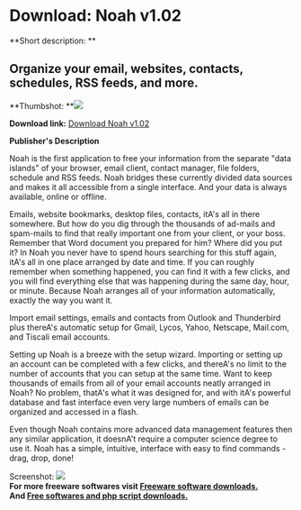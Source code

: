 # Download: Noah v1.02

**Short description: **

## Organize your email, websites, contacts, schedules, RSS feeds, and more.

  
**Thumbshot: **![](http://www.freewarefiles.com/screenshot/gen9noah_md.jpg)   
  
**Download link:** [Download Noah v1.02](http://freesoftwares.boysofts.com/Noah-V_program_37573.html)  
  

**Publisher's Description**  
  

Noah is the first application to free your information from the separate "data
islands" of your browser, email client, contact manager, file folders,
schedule and RSS feeds. Noah bridges these currently divided data sources and
makes it all accessible from a single interface. And your data is always
available, online or offline.

Emails, website bookmarks, desktop files, contacts, itA's all in there
somewhere. But how do you dig through the thousands of ad-mails and spam-mails
to find that really important one from your client, or your boss. Remember
that Word document you prepared for him? Where did you put it? In Noah you
never have to spend hours searching for this stuff again, itA's all in one
place arranged by date and time. If you can roughly remember when something
happened, you can find it with a few clicks, and you will find everything else
that was happening during the same day, hour, or minute. Because Noah arranges
all of your information automatically, exactly the way you want it.

Import email settings, emails and contacts from Outlook and Thunderbird plus
thereA's automatic setup for Gmail, Lycos, Yahoo, Netscape, Mail.com, and
Tiscali email accounts.

Setting up Noah is a breeze with the setup wizard. Importing or setting up an
account can be completed with a few clicks, and thereA's no limit to the
number of accounts that you can setup at the same time. Want to keep thousands
of emails from all of your email accounts neatly arranged in Noah? No problem,
thatA's what it was designed for, and with itA's powerful database and fast
interface even very large numbers of emails can be organized and accessed in a
flash.

Even though Noah contains more advanced data management features then any
similar application, it doesnA't require a computer science degree to use it.
Noah has a simple, intuitive, interface with easy to find commands - drag,
drop, done!

  
  
Screenshot: ![](http://www.freewarefiles.com/screenshot/gen9noah.jpg)  
**For more freeware softwares visit [Freeware software downloads.](http://freesoftwares.boysofts.com/)**   
**And [Free softwares and php script downloads.](http://www.boysofts.com/)**

